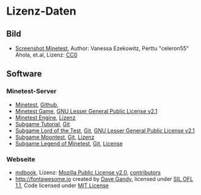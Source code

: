 # Lizenz-Daten

## Bild

* [Screenshot Minetest](https://commons.wikimedia.org/wiki/File:HDX_Screenshot.png), Author: Vanessa Ezekowitz, Perttu "celeron55" Ahola, et.al, Lizenz: [CC0](https://creativecommons.org/publicdomain/zero/1.0/deed.en)

## Software

### Minetest-Server

* [Minetest](https://www.minetest.net/), [Github](https://github.com/minetest), 
* [Minetest Game](https://github.com/minetest/minetest_game), [GNU Lesser General Public License v2.1](https://github.com/minetest/minetest_game/blob/master/LICENSE.txt)
* [Minetest Engine](https://github.com/minetest/minetest), [Lizenz](https://github.com/minetest/minetest/blob/master/LICENSE.txt) 
* [Subgame Tutorial](https://wiki.minetest.net/Subgames/Tutorial), [Git](http://repo.or.cz/w/minetest_tutorial_subgame.git)
* [Subgame Lord of the Test](https://wiki.minetest.net/Subgames/Lord_of_the_Test), [Git](https://github.com/minetest-LOTR/Lord-of-the-Test), [GNU Lesser General Public License v2.1](https://github.com/minetest-LOTR/Lord-of-the-Test/blob/master/LICENSE.txt)
* [Subgame Moontest](https://forum.minetest.net/viewtopic.php?f=9&t=5305), [Git](https://github.com/Amaz1/moontest), [Lizenz](https://github.com/Amaz1/moontest/blob/master/README.md)
* [Subgame Legend of Minetest](https://forum.minetest.net/viewtopic.php?f=15&t=14051), [Git](https://github.com/D00Med/LegendofMinetest/), [License](https://github.com/D00Med/LegendofMinetest/blob/master/README.txt)

### Webseite

* [mdbook](https://github.com/rust-lang-nursery/mdBook), Lizenz: [Mozilla Public License v2.0](https://github.com/rust-lang-nursery/mdBook/blob/master/LICENSE), [contributors](https://github.com/rust-lang-nursery/mdBook/graphs/contributors)
* http://fontawesome.io created by [Dave Gandy](https://twitter.com/davegandy), licensed under [SIL OFL 1.1](http://scripts.sil.org/OFL), Code licensed under [MIT License](http://opensource.org/licenses/mit-license.html)

